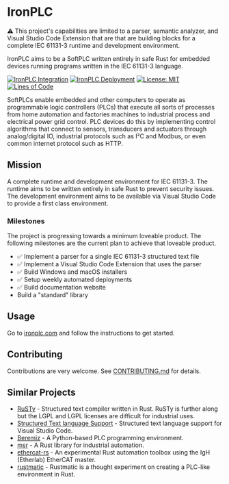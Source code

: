 # IronPLC

⚠ This project's capabilities are limited to a parser, semantic analyzer, and
Visual Studio Code Extension that are that are building blocks for a complete
IEC 61131-3 runtime and development environment.

IronPLC aims to be a SoftPLC written entirely in safe Rust for embedded
devices running programs written in the IEC 61131-3 language.

[![IronPLC Integration](https://github.com/ironplc/ironplc/actions/workflows/integration.yaml/badge.svg)](https://github.com/ironplc/ironplc/actions/workflows/integration.yaml)
[![IronPLC Deployment](https://github.com/ironplc/ironplc/actions/workflows/deployment.yaml/badge.svg)](https://github.com/ironplc/ironplc/actions/workflows/deployment.yaml)
[![License: MIT](https://img.shields.io/badge/License-MIT-green.svg)](https://opensource.org/licenses/MIT)
[![Lines of Code](https://tokei.rs/b1/github/garretfick/ironplc)](https://github.com/XAMPPRocky/tokei)

SoftPLCs enable embedded and other computers to operate as programmable logic
controllers (PLCs) that execute all sorts of processes from home automation
and factories machines to industrial process and electrical power grid control.
PLC devices do this by implementing control algorithms that connect to sensors,
transducers and actuators through analog/digital IO, industrial protocols such as
I²C and Modbus, or even common internet protocol such as HTTP.

## Mission

A complete runtime and development environment for IEC 61131-3. The runtime aims
to be written entirely in safe Rust to prevent security issues. The development
environment aims to be available via Visual Studio Code to provide
a first class environment.

### Milestones

The project is progressing towards a minimum loveable product. The following
milestones are the current plan to achieve that loveable product.

* ✅ Implement a parser for a single IEC 61131-3 structured text file
* ✅ Implement a Visual Studio Code Extension that uses the parser
* ✅ Build Windows and macOS installers
* ✅ Setup weekly automated deployments
* ✅ Build documentation website
* Build a "standard" library

## Usage

Go to [ironplc.com](https://www.ironplc.com) and follow the instructions
to get started.

## Contributing

Contributions are very welcome. See [CONTRIBUTING.md](CONTRIBUTING.md) for details.

## Similar Projects

* [RuSTy](https://github.com/PLC-lang/rusty) - Structured text compiler written in Rust. RuSTy is further along but the LGPL and LGPL licenses are difficult for industrial uses.
* [Structured Text language Support](https://github.com/Serhioromano/vscode-st) - Structured text language support for Visual Studio Code.
* [Beremiz](https://beremiz.org/) - A Python-based PLC programming environment.
* [msr](https://github.com/slowtec/msr) - A Rust library for industrial automation.
* [ethercat-rs](https://github.com/birkenfeld/ethercat-rs) - An experimental Rust automation toolbox using the IgH (Etherlab) EtherCAT master.
* [rustmatic](https://github.com/NOP0/rustmatic) - Rustmatic is a thought experiment on creating a PLC-like environment in Rust.
